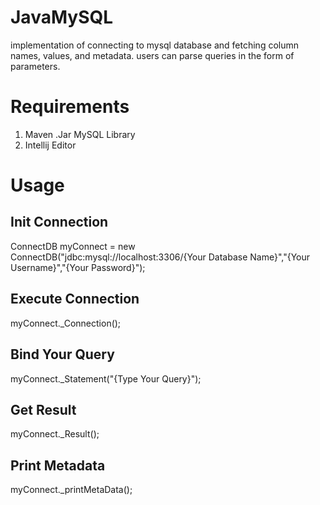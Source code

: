 # JavaMySQL
implementation of connecting to mysql database and fetching column names, 
values, and metadata.
users can parse queries in the form of parameters.

# Requirements
1. Maven .Jar MySQL Library
2. Intellij Editor

# Usage
## Init Connection
ConnectDB myConnect = new ConnectDB("jdbc:mysql://localhost:3306/{Your Database Name}","{Your Username}","{Your Password}");

## Execute Connection
myConnect._Connection();

## Bind Your Query
myConnect._Statement("{Type Your Query}");

## Get Result
myConnect._Result();

## Print Metadata
myConnect._printMetaData();
